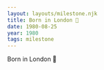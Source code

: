 ```yaml
---
layout: layouts/milestone.njk
title: Born in London 🐣
date: 1980-08-25
year: 1980
tags: milestone
---
```

Born in London 🐣
